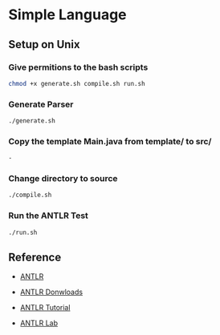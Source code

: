 # Simple Language

## Setup on Unix

### Give permitions to the bash scripts

```bash
chmod +x generate.sh compile.sh run.sh
```

### Generate Parser

```bash
./generate.sh
```

### Copy the template Main.java from template/ to src/

```bash
-
```

### Change directory to source

```bash
./compile.sh
```

### Run the ANTLR Test

```bash
./run.sh
```

## Reference

- [ANTLR](https://www.antlr.org/index.html)

- [ANTLR Donwloads](https://www.antlr.org/download.html)

- [ANTLR Tutorial](https://github.com/antlr/antlr4/blob/master/doc/index.md)

- [ANTLR Lab](http://lab.antlr.org/)

